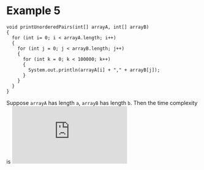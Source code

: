 # Example 5

```
void printUnorderedPairs(int[] arrayA, int[] arrayB)
{
  for (int i= 0; i < arrayA.length; i++)
  {
    for (int j = 0; j < arrayB.length; j++)
    {
      for (int k = 0; k < 100000; k++)
      {
        System.out.println(arrayA[i] + "," + arrayB[j]);
      }
    }
  }
}
```
Suppose `arrayA` has length `a`, `arrayB` has length `b`.
Then the time complexity is 
![O(a) \cdot O(b) \cdot 100000 = O(a \cdot b)](https://latex.codecogs.com/svg.latex?O%28a%29%20%5Ccdot%20O%28b%29%20%5Ccdot%20100000%20%3D%20O%28a%20%5Ccdot%20b%29)
